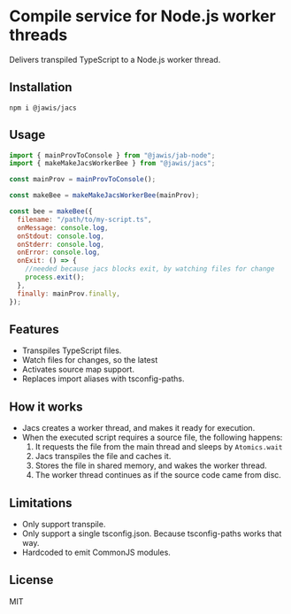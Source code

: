 # Compile service for Node.js worker threads

Delivers transpiled TypeScript to a Node.js worker thread.

## Installation

```
npm i @jawis/jacs
```

## Usage

```js
import { mainProvToConsole } from "@jawis/jab-node";
import { makeMakeJacsWorkerBee } from "@jawis/jacs";

const mainProv = mainProvToConsole();

const makeBee = makeMakeJacsWorkerBee(mainProv);

const bee = makeBee({
  filename: "/path/to/my-script.ts",
  onMessage: console.log,
  onStdout: console.log,
  onStderr: console.log,
  onError: console.log,
  onExit: () => {
    //needed because jacs blocks exit, by watching files for change
    process.exit();
  },
  finally: mainProv.finally,
});
```

## Features

- Transpiles TypeScript files.
- Watch files for changes, so the latest
- Activates source map support.
- Replaces import aliases with tsconfig-paths.

## How it works

- Jacs creates a worker thread, and makes it ready for execution.
- When the executed script requires a source file, the following happens:
  1.  It requests the file from the main thread and sleeps by `Atomics.wait`
  2.  Jacs transpiles the file and caches it.
  3.  Stores the file in shared memory, and wakes the worker thread.
  4.  The worker thread continues as if the source code came from disc.

## Limitations

- Only support transpile.
- Only support a single tsconfig.json. Because tsconfig-paths works that way.
- Hardcoded to emit CommonJS modules.

## License

MIT
